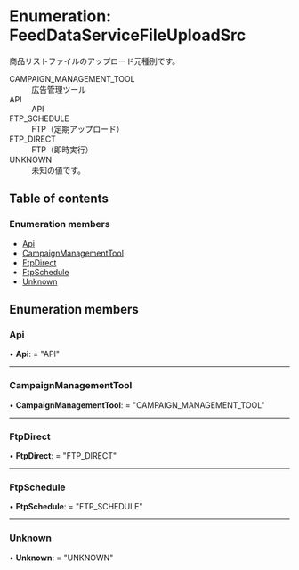 # Enumeration: FeedDataServiceFileUploadSrc


<div lang=\"ja\">商品リストファイルのアップロード元種別です。</div>  <dl class=term>   <dt class=\"term__item\">CAMPAIGN_MANAGEMENT_TOOL</dt>   <dd class=\"term__desc\"><span lang=\"ja\">広告管理ツール</span></dd>   <dt class=\"term__item\">API</dt>   <dd class=\"term__desc\"><span lang=\"ja\">API</span></dd>   <dt class=\"term__item\">FTP_SCHEDULE</dt>   <dd class=\"term__desc\"><span lang=\"ja\">FTP（定期アップロード）</span></dd>   <dt class=\"term__item\">FTP_DIRECT</dt>   <dd class=\"term__desc\"><span lang=\"ja\">FTP（即時実行）</span></dd>   <dt class=\"term__item\">UNKNOWN</dt>   <dd class=\"term__desc\"><span lang=\"ja\">未知の値です。</span></dd> </dl>

## Table of contents

### Enumeration members

- [Api](feeddataservicefileuploadsrc.md#api)
- [CampaignManagementTool](feeddataservicefileuploadsrc.md#campaignmanagementtool)
- [FtpDirect](feeddataservicefileuploadsrc.md#ftpdirect)
- [FtpSchedule](feeddataservicefileuploadsrc.md#ftpschedule)
- [Unknown](feeddataservicefileuploadsrc.md#unknown)

## Enumeration members

### Api

• **Api**: = "API"

___

### CampaignManagementTool

• **CampaignManagementTool**: = "CAMPAIGN\_MANAGEMENT\_TOOL"

___

### FtpDirect

• **FtpDirect**: = "FTP\_DIRECT"

___

### FtpSchedule

• **FtpSchedule**: = "FTP\_SCHEDULE"

___

### Unknown

• **Unknown**: = "UNKNOWN"
